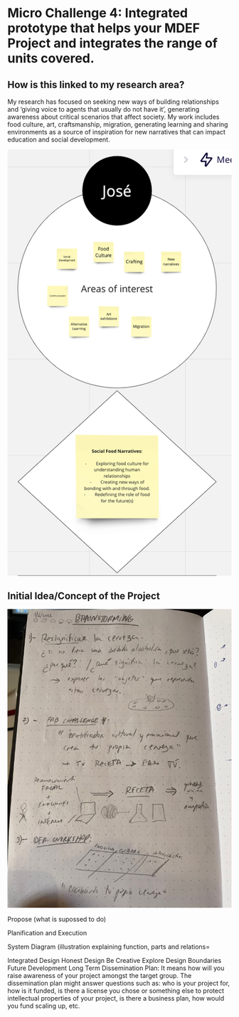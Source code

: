 # Micro Challenge 4: Integrated prototype that helps your MDEF Project and integrates the range of units covered. 

## How is this linked to my research area?

My research has focused on seeking new ways of building relationships and ‘giving voice to agents that usually do not have it’, generating awareness about critical scenarios that affect society. My work includes food culture, art, craftsmanship, migration, generating learning and sharing environments as a source of inspiration for new narratives that can impact education and social development.

![](images/interesesfab4.jpg)

## Initial Idea/Concept of the Project

![](images/dibujofab4.jpg)


Propose (what is supossed to do)

Planification and Execution

System Diagram (illustration explaining function, parts and relations=

Integrated Design
Honest Design
Be Creative
Explore Design Boundaries
Future Development
Long Term Dissemination Plan: It means how will you raise awareness of your project amongst the target group. The dissemination plan might answer questions such as: who is your project for, how is it funded, is there a license you chose or something else to protect intellectual properties of your project, is there a business plan, how would you fund scaling up, etc.
